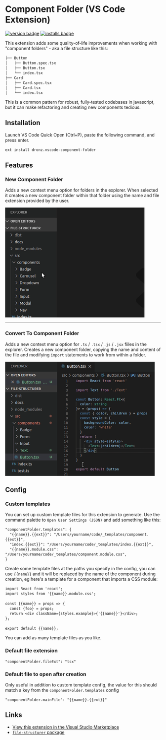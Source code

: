 # Component Folder (VS Code Extension)

[![version badge](https://vsmarketplacebadge.apphb.com/version/dronz.vscode-component-folder.svg)](https://marketplace.visualstudio.com/items?itemName=dronz.vscode-component-folder)
[![installs badge](https://vsmarketplacebadge.apphb.com/installs/dronz.vscode-component-folder.svg)](https://marketplace.visualstudio.com/items?itemName=dronz.vscode-component-folder)


This extension adds some quality-of-life improvements when working with "component folders" - aka a file structure like this:

```
├── Button
│   ├── Button.spec.tsx
│   ├── Button.tsx
│   └── index.tsx
├── Card
│   ├── Card.spec.tsx
│   ├── Card.tsx
│   └── index.tsx
```

This is a common pattern for robust, fully-tested codebases in javascript, but it can make refactoring and creating new components tedious.

## Installation

Launch VS Code Quick Open (Ctrl+P), paste the following command, and press enter.

```sh
ext install dronz.vscode-component-folder
```

## Features

### New Component Folder

Adds a new context menu option for folders in the explorer. When selected it creates a new component folder within that folder using the name and file extension provided by the user.

![New Component Folder animation](images/NewComponentFolder.gif)

---

### Convert To Component Folder

Adds a new context menu option for `.ts` / `.tsx` / `.js` / `.jsx` fiiles in the explorer. Creates a new component folder, copying the name and content of the file and modifying `import` statements to work from within a folder.

![Convert To Component Folder animation](images/ConvertToComponentFolder.gif)

## Config

### Custom templates

You can set up custom template files for this extension to generate. Use the command palette to `Open User Settings (JSON)` and add something like this:

```
"componentFolder.templates": {
  "{{name}}.{{ext}}": "/Users/yourname/code/_templates/component.{{ext}}",
  "index.{{ext}}": "/Users/yourname/code/_templates/index.{{ext}}",
  "{{name}}.module.css": "/Users/yourname/code/_templates/component.module.css",
}
```

Create some template files at the paths you specify in the config, you can use `{{name}}` and it will be replaced by the name of the component during creation, eg here's a template for a component that imports a CSS module:

```
import React from 'react';
import styles from '{{name}}.module.css';

const {{name}} = props => {
  const {foo} = props;
  return <div className={styles.example}>{'{{name}}'}</div>;
};

export default {{name}};
```

You can add as many template files as you like.

### Default file extension

```
"componentFolder.fileExt": "tsx"
```

### Default file to open after creation

Only useful in addition to custom template config, the value for this should match a key from the `componentFolder.templates` config

```
"componentFolder.mainFile": "{{name}}.{{ext}}"
```

## Links

- [View this extension in the Visual Studio Marketplace](https://marketplace.visualstudio.com/items?itemName=dronz.vscode-component-folder&ssr=false#overview)
- [`file-structurer` package](https://www.npmjs.com/package/file-structurer)
